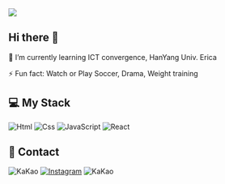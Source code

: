 <img src="https://capsule-render.vercel.app/api?type=venom&color=auto&height=250&section=header&text=Welcome!%20I'm%20Sehyun.&fontSize=60" />

## Hi there 👋

<!--
**01KimSeHyun** is a ✨ _special_ ✨ repository because its `README.md` (this file) appears on your GitHub profile.

Here are some ideas to get you started:

- 🔭 I’m currently working on ...
- 🌱 I’m currently learning ...
- 👯 I’m looking to collaborate on ...
- 🤔 I’m looking for help with ...
- 💬 Ask me about ...
- 📫 How to reach me: ...
- 😄 Pronouns: ...
- ⚡ Fun fact: ...
-->
🌱 I’m currently learning ICT convergence, HanYang Univ. Erica

⚡ Fun fact: Watch or Play Soccer, Drama, Weight training
## 💻 My Stack
<img alt="Html" src ="https://img.shields.io/badge/HTML5-E34F26.svg?&style=for-the-badge&logo=HTML5&logoColor=white"/> <img alt="Css" src ="https://img.shields.io/badge/CSS3-1572B6.svg?&style=for-the-badge&logo=CSS3&logoColor=white"/> 
<img alt="JavaScript" src ="https://img.shields.io/badge/JavaScriipt-F7DF1E.svg?&style=for-the-badge&logo=JavaScript&logoColor=black"/> 
<img alt="React" src ="https://img.shields.io/badge/React-61DAFB?style=for-the-badge&logo=react&logoColor=white"/>
## 🤙 Contact
<img alt="KaKao" src ="https://img.shields.io/badge/Se.hyun__-%23FFCD00?style=for-the-badge&logo=KaKaoTalk&logoColor=white"/> <a href="https://www.instagram.com/ssehhyun_/" target="_blank"><img alt="Instagram" src ="https://img.shields.io/badge/Instagram-%23E4405F?style=for-the-badge&logo=Instagram&logoColor=white"/></a> <img alt="KaKao" src ="https://img.shields.io/badge/rla6170%40naver.com-%2303C75A?style=for-the-badge&logo=Naver&logoColor=black"/> 

